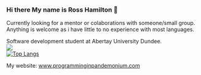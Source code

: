 ### Hi there My name is Ross Hamilton 👋

Currently looking for a mentor or colaborations with someone/small group. Anything is welcome as i have little to no experience with most languages. 


Software development student at Abertay University Dundee.   
<img src="https://github-readme-stats.vercel.app/api?username=loken&theme=radical&include_all_commits=true&count_private=true&show_icons=true&hide_rank=false"/>  
[![Top Langs](https://github-readme-stats.vercel.app/api/top-langs/?username=Loken&theme=radical&layout=compact)](https://github.com/anuraghazra/github-readme-stats)  

My website: www.programminginpandemonium.com


